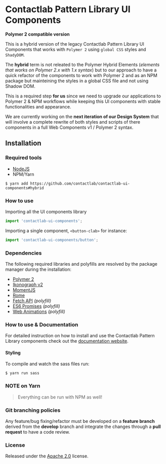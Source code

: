 # Contactlab Pattern Library UI Components
**Polymer 2 compatible version**

This is a hybrid version of the legacy Contactlab Pattern Library UI Components that works with ```Polymer 2``` using ```global CSS``` styles and ```ShadyDOM```.

The **hybrid** term is not releated to the Polymer Hybrid Elements (*elements that works on Polymer 2.x with 1.x syntax*) but to our approach to have a quick refactor of the components to work with Polymer 2 and as an NPM package but mainteining the styles in a global CSS file and not using Shadow DOM.

This is a required step **for us** since we need to upgrade our applications to Polymer 2 & NPM workflows while keeping this UI components with stable functionalities and appearance.

We are currently working on the **next iteration of our Design System** that will involve a complete rewrite of both styles and scripts of there components in a full Web Components v1 / Polymer 2 syntax.

<!--[![Build Status](https://travis-ci.org/contactlab/contactlab-ui-components.svg)](https://travis-ci.org/contactlab/contactlab-ui-components)-->

## Installation

### Required tools
- [NodeJS](https://nodejs.org/)
- NPM/Yarn

```
$ yarn add https://github.com/contactlab/contactlab-ui-components#hybrid
```

### How to use
Importing all the UI components library
```javascript
import 'contactlab-ui-components';
```

Importing a single component, ```<button-clab>``` for instance:
```javascript
import 'contactlab-ui-components/button';
```

### Dependencies
The following required libraries and polyfills are resolved by the package manager during the installation:

- [Polymer 2](https://www.polymer-project.org/)
- [Ikonograph v2](https://github.com/contactlab/ikonograph/releases/tag/v2.0.0)
- [MomentJS](http://momentjs.com/)
- [Rome](https://bevacqua.github.io/rome/)
- [Fetch API](http://github.github.io/fetch/) *(polyfill)*
- [ES6 Promises](https://github.com/stefanpenner/es6-promise) *(polyfill)*
- [Web Animations](https://github.com/web-animations/web-animations-js) *(polyfill)*

### How to use & Documentation

For detailed instruction on how to install and use the Contactlab Pattern Library components check out the [documentation website](https://ux.contactlab.com).

<!-- ### IE issues
Internet Explorer 11 does not support the .from() method in the Array object. You can use [this polyfill](https://github.com/ChilldeinEistee/Array.from) to fix the issue. In a future release we will ship this polyfill within the project. -->

<!--### Repository clone and dependencies installation

From the command line, run

```
$ yarn
```

to install required dependencies.

### Development

Running the command

	$ yarn run dev

you can work with Javascript files. This command automatically compiles ES6(2015) to ES5 via Babel and Webpack and starts a static web server on `localhost:3000`.-->

#### Styling

To compile and watch the sass files run:

```
$ yarn run sass
```

<!--### Testing

Start test suites with **web-component-tester**:

	$ yarn test

If you want to see tests on your browser (Chrome):

	$ yarn run test:p-->

### NOTE on Yarn
> Everything can be run with NPM as well!

### Git branching policies
Any feature/bug fixing/refactor must be developed on a **feature branch** derived from the **develop** branch and integrate the changes through a **pull request** to have a code review.

### License
Released under the [Apache 2.0](LICENSE) license.
